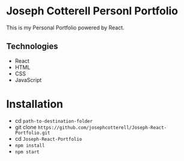 # Joseph Cotterell Personl Portfolio

This is my Personal Portfolio powered by React.

## Technologies
- React
- HTML
- CSS
- JavaScript

# Installation

- cd `path-to-destination-folder`
- git clone `https://github.com/josephcotterell/Joseph-React-Portfolio.git`
- cd `Joseph-React-Portfolio`
- `npm install`
- `npm start`
